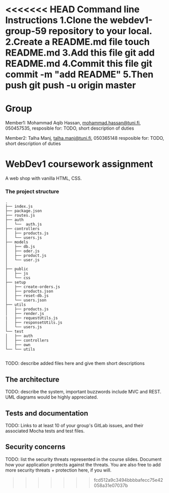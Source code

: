 <<<<<<< HEAD
Command line Instructions
1.Clone the webdev1-group-59 repository to your local.
2.Create a README.md file
 touch README.md
3.Add this file
 git add README.md
4.Commit this file
 git commit -m "add README"
5.Then push
 git push -u origin master
=======
# Group 

Member1:  Mohammad Aqib Hassan, mohammad.hassan@tuni.fi, 050457535, 
resposible for: TODO, short description of duties 

Member2:  Talha Manj, talha.manj@tuni.fi, 050365148
resposible for: TODO, short description of duties 



# WebDev1 coursework assignment

A web shop with vanilla HTML, CSS.


### The project structure

```
.
├── index.js                
├── package.json            
├── routes.js               
├── auth                    
│   └──  auth.js            
├── controllers             
│   ├── products.js              
│   └── users.js            
├── models
│   ├── db.js 
│   ├── oder.js  
│   ├── product.js  
│   └── user.js                  
│                               
├── public                 
│   ├── js                  
│   └── css   
├── setup                  
│   ├── create-orders.js       
│   ├── products.json           
│   ├── reset-db.js                  
│   └── users.json                
├── utils                   
│   ├── products.js                    
│   ├── render.js                    
|   ├── requestUtils.js                    
│   ├── responsetUtils.js
│   └── users.js
└── test                    
│   ├── auth                
│   ├── controllers 
│   ├── own        
└── └── utils                 


```

TODO: describe added files here and give them short descriptions

## The architecture 

TODO: describe the system, important buzzwords include MVC and REST.
UML diagrams would be highly appreciated.


## Tests and documentation

TODO: Links to at least 10 of your group's GitLab issues, and their associated Mocha tests and test files.

## Security concerns

TODO: list the security threats represented in the course slides.
Document how your application protects against the threats.
You are also free to add more security threats + protection here, if you will.

>>>>>>> fcd512a9c3494bbbbafecc75e42058a31e07037b
